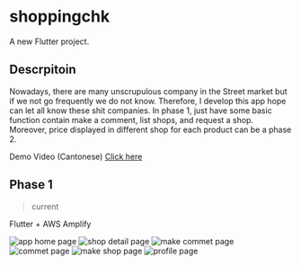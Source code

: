 # shoppingchk

A new Flutter project.

## Descrpitoin

Nowadays, there are many unscrupulous company in the Street market but if we not go frequently we do not know. Therefore, I develop this app hope can let all know these shit companies. In phase 1, just have some basic function contain make a comment, list shops, and request a shop. Moreover, price displayed in different shop for each product can be a phase 2.

Demo Video (Cantonese) [Click here](https://youtu.be/MaGxmq-MHVs)

## Phase 1
> current

Flutter + AWS Amplify

![app home page](./resource/home.png)
![shop detail page](./resource/shop_detail.png)
![make commet page](./resource/make_comment.png)
![commet page](./resource/comment_detail.png)
![make shop page](./resource/make_shop.png)
![profile page](./resource/profile.png)